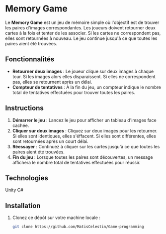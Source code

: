 # Memory Game

Le **Memory Game** est un jeu de mémoire simple où l'objectif est de trouver les paires d'images correspondantes. Les joueurs doivent retourner deux cartes à la fois et tenter de les associer. Si les cartes ne correspondent pas, elles sont retournées à nouveau. Le jeu continue jusqu'à ce que toutes les paires aient été trouvées.

## Fonctionnalités

- **Retourner deux images** : Le joueur clique sur deux images à chaque tour. Si les images alors elles disparaissent. Si elles ne correspondent pas, elles se retournent après un délai.
- **Compteur de tentatives** : À la fin du jeu, un compteur indique le nombre total de tentatives effectuées pour trouver toutes les paires.

## Instructions

1. **Démarrer le jeu** : Lancez le jeu pour afficher un tableau d'images face cachée.
2. **Cliquer sur deux images** : Cliquez sur deux images pour les retourner. Si elles sont identiques, elles s'éffacent. Si elles sont différentes, elles sont retournées après un court délai.
3. **Réessayer** : Continuez à cliquer sur les cartes jusqu'à ce que toutes les paires aient été trouvées.
4. **Fin du jeu** : Lorsque toutes les paires sont découvertes, un message affichera le nombre total de tentatives effectuées pour réussir.

## Technologies

Unity
C#

## Installation

1. Clonez ce dépôt sur votre machine locale :
   ```bash
   git clone https://github.com/MatisCelestin/Game-programming
